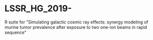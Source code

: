 # LSSR_HG_2019-
R suite for "Simulating galactic cosmic ray effects: synergy modeling of murine tumor prevalence after exposure to two one-ion beams in rapid sequence"

